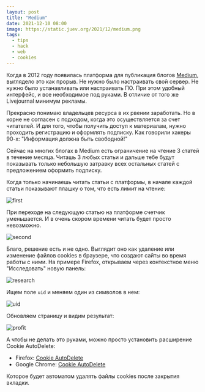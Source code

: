 ```yaml
---
layout: post
title: "Medium"
date: 2021-12-10 08:00
image: https://static.juev.org/2021/12/medium.png
tags:
  - tips
  - hack
  - web
  - cookies
---
```

Когда в 2012 году появилась платформа для публикация блогов [Medium](https://en.wikipedia.org/wiki/Medium_(website)), выглядело это как прорыв. Не нужно было настраивать свой сервер. Не нужно было устанавливать или настраивать ПО. При этом удобный интерфейс, и все необходимое под руками. В отличие от того же Livejournal минимум рекламы.

Прекрасно понимаю владельцев ресурса в их рвении заработать. Но в корне не согласен с подходом, когда это осуществляется за счет читателей. И для того, чтобы получить доступ к материалам, нужно проходить регистрацию и оформлять подписку. Как говорили хакеры 90-х: "Информация должна быть свободной!"

Сейчас на многих блогах в Medium есть ограничение на чтение 3 статей в течение месяца. Читашь 3 любых статьи и дальше тебе будут показывать только небольшую затравку всех остальных статей с предложением оформить подписку.

Когда только начинаешь читать статьи с платформы, в начале каждой статьи показывают плашку о том, что есть лимит на чтение:

![first](https://static.juev.org/2021/12/first.png)

При переходе на следующую статью на платформе счетчик уменьшается. И в очень скором времени читать будет просто невозможно.

![second](https://static.juev.org/2021/12/second.png)

Благо, решение есть и не одно. Выглядит оно как удаление или изменение файлов cookies в браузере, что создают сайты во время работы с ними. На примере Firefox, открываем через контекстное меню "Исследовать" новую панель:

![research](https://static.juev.org/2021/12/research.png)

Ищем поле `uid` и меняем один из символов в нем:

![uid](https://static.juev.org/2021/12/uid.png)

Обновляем страницу и видим результат:

![profit](https://static.juev.org/2021/12/profit.png)

А чтобы не делать это руками, можно просто установить расширение Cookie AutoDelete:

* Firefox: [Cookie AutoDelete](https://addons.mozilla.org/en-US/firefox/addon/cookie-autodelete/)
* Google Chrome: [Cookie AutoDelete](https://chrome.google.com/webstore/detail/cookie-autodelete/fhcgjolkccmbidfldomjliifgaodjagh/)

Которое будет автоматом удалять файлы cookies после закрытия вкладки.
